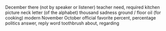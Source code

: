 December
there (not by speaker or listener)
teacher
need, required
kitchen
picture
neck
letter (of the alphabet)
thousand
sadness
ground / floor
oil (for cooking)
modern
November
October
official
favorite
percent, percentage
politics
answer, reply
word
toothbrush
about, regarding
